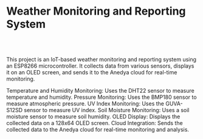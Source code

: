 <h1>Weather Monitoring and Reporting System</h1>
<br>
<br>

<P>This project is an IoT-based weather monitoring and reporting system using an ESP8266 microcontroller. It collects data from various sensors, displays it on an OLED screen, and sends it to the Anedya cloud for real-time monitoring. </P>

<div> Temperature and Humidity Monitoring: Uses the DHT22 sensor to measure temperature and humidity.
Pressure Monitoring: Uses the BMP180 sensor to measure atmospheric pressure.
UV Index Monitoring: Uses the GUVA-S12SD sensor to measure UV index.
Soil Moisture Monitoring: Uses a soil moisture sensor to measure soil humidity.
OLED Display: Displays the collected data on a 128x64 OLED screen.
Cloud Integration: Sends the collected data to the Anedya cloud for real-time monitoring and analysis. </div>

